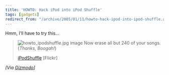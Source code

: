 ```yaml
---
title: 'HOWTO: Hack iPod into iPod Shuffle'
tags: [gadgets]
redirect_from: "/archive/2005/01/11/howto-hack-ipod-into-ipod-shuffle.aspx/"
---
```


Hmm, I'll have to try this...

> ![howto_ipodshuffle.jpg
> image](http://www.gizmodo.com/gadgets/images/howto_ipodshuffle.jpg)
> Now erase all but 240 of your songs. (*Thanks, Boogah!*)
>
> [iPodShuffle](http://www.flickr.com/photos/mhusson/3253841/) [Flickr]

*[Via
[Gizmodo](http://www.gizmodo.com/gadgets/portable-media/ipod/howto-hack-ipod-into-ipod-shuffle-029509.php)]*

